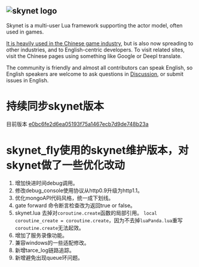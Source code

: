 ## ![skynet logo](https://github.com/cloudwu/skynet/wiki/image/skynet_metro.jpg)

Skynet is a multi-user Lua framework supporting the actor model, often used in games.

[It is heavily used in the Chinese game industry](https://github.com/cloudwu/skynet/wiki/Uses), but is also now spreading to other industries, and to English-centric developers. To visit related sites, visit the Chinese pages using something like Google or Deepl translate.

The community is friendly and almost all contributors can speak English, so English speakers are welcome to ask questions in [Discussion](https://github.com/cloudwu/skynet/discussions), or submit issues in English.

# 持续同步skynet版本
目前版本 [e0bc6fe2d6ea05193f75a1467ecb7d9de748b23a](https://github.com/cloudwu/skynet/commit/e0bc6fe2d6ea05193f75a1467ecb7d9de748b23a)

# skynet_fly使用的skynet维护版本，对skynet做了一些优化改动

1. 增加快进时间debug调用。
2. 修改debug_console使用协议从http0.9升级为http1.1。
3. 优化mongoAPI代码风格，统一成下划线。
4. gate forward 命令断言检查改为返回true or false。
5. skynet.lua 去掉对`coroutine.create`函数的局部引用。 `local coroutine_create = coroutine.create`，因为不去掉`luaPanda.lua`重写`coroutine.create`无法起效。
6. 增加了服务录像功能。
7. 兼容windows的一些适配修改。
8. 新增tarce_log链路追踪。
9. 新增避免出现queue环问题。